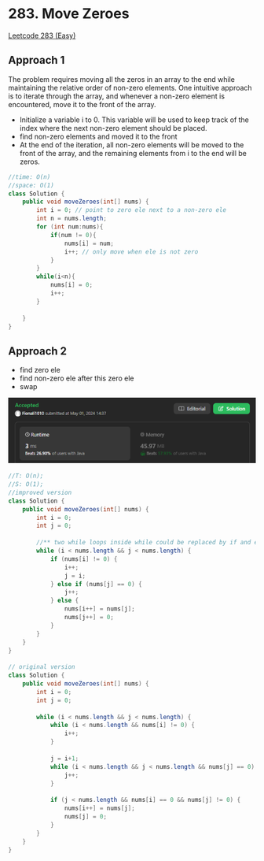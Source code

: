 # 283. Move Zeroes

[Leetcode 283 (Easy)][283]

[283]: https://leetcode.com/problems/move-zeroes/description/

## Approach 1
The problem requires moving all the zeros in an array to the end while maintaining the relative order of non-zero elements. One intuitive approach is to iterate through the array, and whenever a non-zero element is encountered, move it to the front of the array.
- Initialize a variable i to 0. This variable will be used to keep track of the index where the next non-zero element should be placed.
- find non-zero elements and moved it to the front
- At the end of the iteration, all non-zero elements will be moved to the front of the array, and the remaining elements from i to the end will be zeros.

```java
//time: O(n)
//space: O(1)
class Solution {
    public void moveZeroes(int[] nums) {
        int i = 0; // point to zero ele next to a non-zero ele
        int n = nums.length; 
        for (int num:nums){
            if(num != 0){
                nums[i] = num;
                i++; // only move when ele is not zero
            }
        }
        while(i<n){
            nums[i] = 0;
            i++;
        }
    
    }
}
```

## Approach 2
- find zero ele
- find non-zero ele after this zero ele
- swap

![alt text](image-5.png)

```java
//T: O(n);
//S: O(1);
//improved version
class Solution {
    public void moveZeroes(int[] nums) {
        int i = 0;
        int j = 0;

        //** two while loops inside while could be replaced by if and else if 
        while (i < nums.length && j < nums.length) {
            if (nums[i] != 0) {
                i++;
                j = i;
            } else if (nums[j] == 0) {
                j++;
            } else {
                nums[i++] = nums[j];
                nums[j++] = 0;
            }
        }
    }
}

// original version
class Solution {
    public void moveZeroes(int[] nums) {
        int i = 0;
        int j = 0;

        while (i < nums.length && j < nums.length) {
            while (i < nums.length && nums[i] != 0) {
                i++;
            }

            j = i+1;
            while (i < nums.length && j < nums.length && nums[j] == 0) {
                j++;
            }

            if (j < nums.length && nums[i] == 0 && nums[j] != 0) {
                nums[i++] = nums[j];
                nums[j] = 0;
            }
        }
    }
}
```